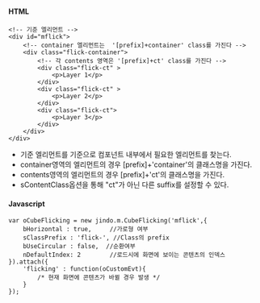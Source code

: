#### HTML

	<!-- 기준 엘리먼트 -->
	<div id="mflick">
		<!-- container 엘리먼트는  '[prefix]+container' class를 가진다 -->
		<div class="flick-container">
			<!-- 각 contents 영역은 '[prefix]+ct' class를 가진다 -->
			<div class="flick-ct" >
				<p>Layer 1</p>
			</div>
			<div class="flick-ct" >
				<p>Layer 2</p>
			</div>
			<div class="flick-ct">
				<p>Layer 3</p>
			</div>
		</div>
	</div>	

* 기준 엘리먼트를 기준으로 컴포넌트 내부에서 필요한 엘리먼트를 찾는다.
* container영역의 엘리먼트의 경우 [prefix]+'container'의 클래스명을 가진다.
* contents영역의 엘리먼트의 경우 [prefix]+'ct'의 클래스명을 가진다. 
* sContentClass옵션을 통해 "ct"가 아닌 다른 suffix를 설정할 수 있다.


#### Javascript

	var oCubeFlicking = new jindo.m.CubeFlicking('mflick',{
		bHorizontal : true,  	//가로형 여부
		sClassPrefix : 'flick-', //Class의 prefix
		bUseCircular : false,  //순환여부 
		nDefaultIndex: 2 		//로드시에 화면에 보이는 콘텐츠의 인덱스
	}).attach({
		'flicking' : function(oCustomEvt){
			/* 현재 화면에 콘텐츠가 바뀔 경우 발생 */
		}
	});